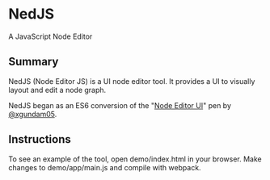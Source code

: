 # NedJS
A JavaScript Node Editor

## Summary
NedJS (Node Editor JS) is a UI node editor tool. 
It provides a UI to visually layout and edit a node graph.

NedJS began as an ES6 conversion of the "[Node Editor UI](https://codepen.io/xgundam05/pen/KjqJn)" pen by [@xgundam05](https://codepen.io/xgundam05/).

## Instructions
To see an example of the tool, open demo/index.html in your browser. 
Make changes to demo/app/main.js and compile with webpack.
